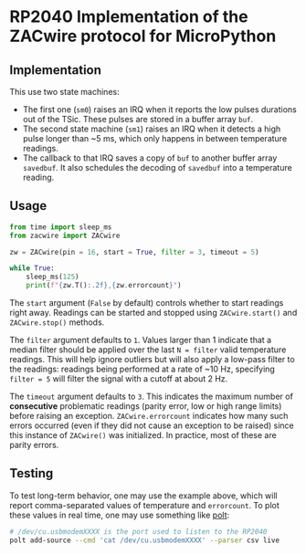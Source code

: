 # RP2040 Implementation of the ZACwire protocol for MicroPython

## Implementation

This use two state machines:

* The first one (`sm0`) raises an IRQ when it reports the low pulses durations out of the TSic. These pulses are stored in a buffer array `buf`.
* The second state machine (`sm1`) raises an IRQ when it detects a high pulse longer than ~5 ms, which only happens in between temperature readings.
* The callback to that IRQ saves a copy of `buf` to another buffer array `savedbuf`. It also schedules the decoding of `savedbuf` into a temperature reading.

## Usage

```py
from time import sleep_ms
from zacwire import ZACwire

zw = ZACwire(pin = 16, start = True, filter = 3, timeout = 5)

while True:
	sleep_ms(125)
	print(f"{zw.T():.2f},{zw.errorcount}")
```

The `start` argument (`False` by default) controls whether to start readings right away. Readings can be started and stopped using `ZACwire.start()` and `ZACwire.stop()` methods.

The `filter` argument defaults to `1`. Values larger than 1 indicate that a median filter should be applied over the last `N = filter` valid temperature readings. This will help ignore outliers but will also apply a low-pass filter to the readings: readings being performed at a rate of ~10 Hz, specifying `filter = 5` will filter the signal with a cutoff at about 2 Hz.

The `timeout` argument defaults to `3`. This indicates the maximum number of **consecutive** problematic readings (parity error, low or high range limits) before raising an exception. `ZACwire.errorcount` indicates how many such errors occurred (even if they did not cause an exception to be raised) since this instance of `ZACwire()` was initialized. In practice, most of these are parity errors.

## Testing

To test long-term behavior, one may use the example above, which will report comma-separated values of temperature and `errorcount`. To plot these values in real time, one may use something like [polt](https://gitlab.com/nobodyinperson/python3-polt):

```sh
# /dev/cu.usbmodemXXXX is the port used to listen to the RP2040
polt add-source --cmd 'cat /dev/cu.usbmodemXXXX' --parser csv live
```
